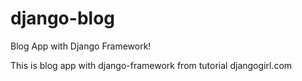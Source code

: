 # django-blog
Blog App with Django Framework!

This is blog app with django-framework from tutorial djangogirl.com